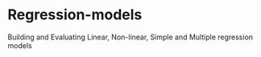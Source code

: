 # Regression-models
Building and Evaluating Linear, Non-linear, Simple and Multiple regression models
